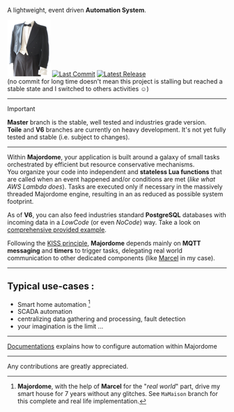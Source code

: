 A lightweight, event driven **Automation System**.

![icon](https://github.com/destroyedlolo/HomeDashboard/blob/master/SeleniteDFB/Images/Majordome.png)
[![Last Commit](https://img.shields.io/github/last-commit/destroyedlolo/Majordome?logo=github&label=latest%20commit&style=flat-square)](https://github.com/destroyedlolo/Majordome/releases/latest)
[![Latest Release](https://img.shields.io/github/v/release/destroyedlolo/Majordome?logo=github&label=latest%20release&style=flat-square)](https://github.com/destroyedlolo/Majordome/releases/latest)<br>
(no commit for long time doesn't mean this project is stalling but reached a stable state and I switched to others activities :relaxed:)

----
> [!IMPORTANT]
> **Master** branch is the stable, well tested and industries grade version.<br>
> **Toile** and **V6** branches are currently on heavy development. It's not yet fully tested and stable (i.e. subject to changes).

----


Within **Majordome**, your application is built around a galaxy of small tasks orchestrated by efficient but resource conservative mechanisms.<br>
You organize your code into independent and **stateless Lua functions** that are called when an event happened and/or conditions are met (*like what AWS Lambda does*). Tasks are executed only if necessary in the massively threaded Majordome engine, resulting in an as reduced as possible system footprint.

As of **V6**, you can also feed industries standard **PostgreSQL** databases with incoming data in a *LowCode* (or even *NoCode*) way. Take a look on [comprehensive provided example](Documentations/Database/SamplesCode).

Following the [KISS principle](https://en.wikipedia.org/wiki/KISS_principle), **Majordome** depends mainly on **MQTT messaging** and **timers** to trigger tasks, delegating real world communication to other dedicated components (like [Marcel](https://github.com/destroyedlolo/Marcel) in my case).

---

Typical use-cases :
---
- Smart home automation [^1]
- SCADA automation
- centralizing data gathering and processing, fault detection
- your imagination is the limit ...

---

[Documentations](/Documentations/) explains how to configure automation within Majordome

---

Any contributions are greatly appreciated.

[^1]: **Majordome**, with the help of **Marcel** for the "*real world*" part, drive my smart house for 7 years without any glitches. See `MaMaison` branch for this complete and real life implementation.
